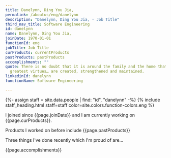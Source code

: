 ```yaml
---
title: Danelynn, Ding You Jia,
permalink: /aboutus/eng/danelynn
description: "Danelynn, Ding You Jia, - Job Title"
third_nav_title: Software Engineering
id: danelynn
name: Danelynn, Ding You Jia,
joinDate: 1970-01-01
functionId: eng
jobTitle: Job Title
curProducts: currentProducts
pastProducts: pastProducts
accomplishments: ""
quote: There is no doubt that it is around the family and the home that all the
  greatest virtues… are created, strengthened and maintained.
linkedinId: danelynn
functionName: Software Engineering

---
```


{%- assign staff = site.data.people | find: "id", "danelynn" -%}
{% include staff_heading.html staff=staff color=site.colors.function-colors.eng %}

<p>I joined since {{page.joinDate}} and I am currently working on {{page.curProducts}}.</p>

<p>Products I worked on before include {{page.pastProducts}}</p>

<p>Three things I've done recently which I'm proud of are...</p>
{{page.accomplishments}}
